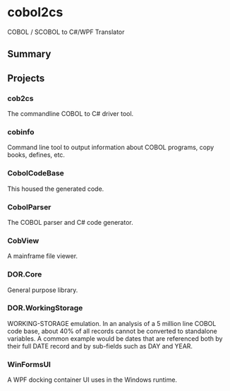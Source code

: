 # cobol2cs
COBOL / SCOBOL to C#/WPF Translator

## Summary



## Projects

### cob2cs

The commandline COBOL to C# driver tool.

### cobinfo

Command line tool to output information about COBOL programs, copy books, defines, etc.

### CobolCodeBase

This housed the generated code.

### CobolParser

The COBOL parser and C# code generator.

### CobView

A mainframe file viewer.

### DOR.Core

General purpose library.

### DOR.WorkingStorage

WORKING-STORAGE emulation.  In an analysis of a 5 million line COBOL code base, about 40% of all records cannot be converted to standalone variables.  A common example would be dates that are referenced both by their full DATE record and by sub-fields such as DAY and YEAR.

### WinFormsUI

A WPF docking container UI uses in the Windows runtime.
